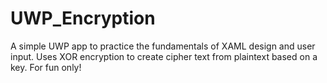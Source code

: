 # UWP_Encryption
A simple UWP app to practice the fundamentals of XAML design and user input.
Uses XOR encryption to create cipher text from plaintext based on a key.
For fun only!
